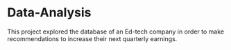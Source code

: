 # Data-Analysis
This project explored the database of an Ed-tech company in order to make recommendations to increase their next quarterly earnings.
